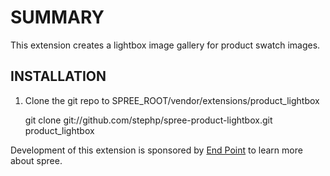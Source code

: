 SUMMARY
=======

This extension creates a lightbox image gallery for product swatch images.

INSTALLATION
------------

1. Clone the git repo to SPREE_ROOT/vendor/extensions/product_lightbox

      git clone git://github.com/stephp/spree-product-lightbox.git product_lightbox

Development of this extension is sponsored by [End Point][1] to learn more about spree.

[1]: http://www.endpoint.com/
